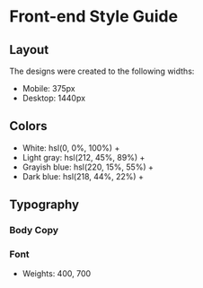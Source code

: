 # Front-end Style Guide

## Layout

The designs were created to the following widths:

- Mobile: 375px
- Desktop: 1440px

## Colors

- White: hsl(0, 0%, 100%) +
- Light gray: hsl(212, 45%, 89%) +
- Grayish blue: hsl(220, 15%, 55%) +
- Dark blue: hsl(218, 44%, 22%) +

## Typography

### Body Copy

<!-- - Font size (paragraph): 15px -->

### Font

<!-- - Family: [Outfit](https://fonts.google.com/specimen/Outfit) -->
- Weights: 400, 700

